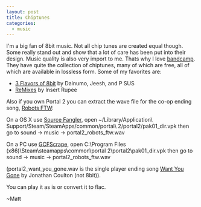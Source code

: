 ```yaml
---
layout: post
title: Chiptunes
categories:
  - music
---
```


I'm a big fan of 8bit music. Not all chip tunes are created equal though.  Some really stand out and show that a lot of care has been put into their design.  Music quality is also very import to me. Thats why I love [bandcamp](http://bandcamp.com/).  They have quite the collection of chiptunes, many of which are free, all of which are available in lossless form.  Some of my favorites are:

 * [3 Flavors of 8bit](http://childhoodchords.bandcamp.com/album/3-flavors-of-8bit) by Dainumo, Jeesh, and P SUS
 * [ReMixes](http://insertrupee.halc9bit.com/) by Insert Rupee

Also if you own Portal 2 you can extract the wave file for the co-op ending song, [Robots FTW](http://www.last.fm/music/Valve/_/Robots+FTW):

On a OS X use [Source Fangler](http://www.markdouma.com/sourcefinagler/), open ~/Library/Application\ Support/Steam/SteamApps/common/portal\ 2/portal2/pak01_dir.vpk then go to sound -> music -> portal2_robots_ftw.wav 

On a PC use [GCFScrape](http://nemesis.thewavelength.net/index.php?p=26), open C:\Program Files (x86)\Steam\steamapps\common\portal 2\portal2\pak01_dir.vpk then go to sound -> music -> portal2_robots_ftw.wav 

(portal2_want_you_gone.wav is the single player ending song [Want You Gone](http://www.last.fm/music/Jonathan+Coulton/_/Want+You+Gone) by Jonathan Coulton (not 8bit)). 

You can play it as is or convert it to flac.

 

~Matt
